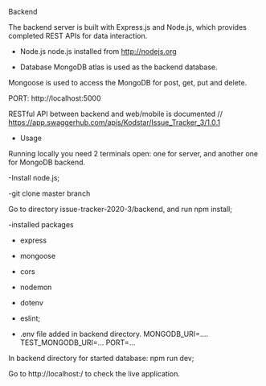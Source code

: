 Backend

The backend server is built with Express.js and Node.js, which provides completed REST APIs for data interaction.

- Node.js
node.js installed from http://nodejs.org

- Database
MongoDB atlas is used as the backend database.

Mongoose is used to access the MongoDB for post, get, put and delete.

PORT: http://localhost:5000

RESTful API between backend and web/mobile is documented
// https://app.swaggerhub.com/apis/Kodstar/Issue_Tracker_3/1.0.1


- Usage

Running locally you need 2 terminals open: one for server, and another one for MongoDB backend. 

-Install node.js; 

-git clone master branch

Go to directory issue-tracker-2020-3/backend, and run npm install;

-installed packages
* express
* mongoose
* cors
* nodemon
* dotenv
* eslint;

* .env file added in backend directory. 
    MONGODB_URI=....
    TEST_MONGODB_URI=...
    PORT=...

In backend directory for started database: npm run dev;

Go to http://localhost:<PORT>/ to check the live application.
